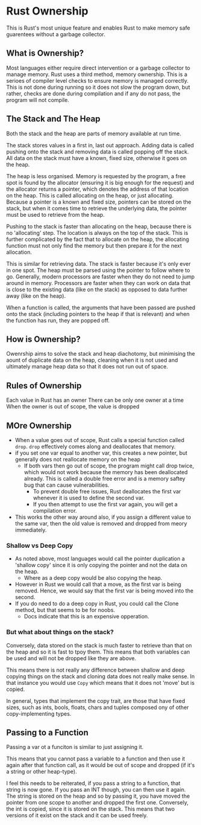 # Rust Ownership

This is Rust's most unique feature and enables Rust to make memory safe guarentees without a garbage collector. 

## What is Ownership?

Most languages either require direct intervention or a garbage collector to manage memory. Rust uses a third method, memory ownership. This is a serioes of compiler level checks to ensure memory is managed correctly. This is not done during running so it does not slow the program down, but rather, checks are done during compilation and if any do not pass, the program will not compile.

## The Stack and The Heap

Both the stack and the heap are parts of memory available at run time.

The stack stores values in a first in, last out approach. Adding data is called pushing onto the stack and removing data is called popping off the stack. All data on the stack must have a known, fixed size, otherwise it  goes on the heap.

The heap is less organised. Memory is requested by the program, a free spot is found by the allocator (ensuring it is big enough for the request) and the allocator returns a pointer, which denotes the address of that location on the heap. This is called allocating on the heap, or just allocating. Because a pointer is a known and fixed size, pointers can be stored on the stack, but when it comes time to retrieve the underlying data, the pointer must be used to retrieve from the heap. 

Pushing to the stack is faster than allocating on the heap, because there is no 'allocating' step. The location is always on the top of the stack. This is further complicated by the fact that to allocate on the heap, the allocating function must not only find the memory but then prepare it for the next allocation.

This is similar for retrieving data. The stack is faster because it's only ever in one spot. The heap must be parsed using the pointer to follow where to go. Generally, modern processors are faster when they do not need to jump around in memory. Processors are faster when they can work on data that is close to the existing data (like on the stack) as opposed to data further away (like on the heap).

When a function is called, the arguments that have been passed are pushed onto the stack (including pointers to the heap if that is relevant) and when the function has run, they are popped off. 

## How is Ownership?

Owenrship aims to solve the stack and heap diachotomy, but minimising the aount of duplicate data on the heap, cleaning when it is not used and ultimately manage heap data so that it does not run out of space.

## Rules of Ownership

Each value in Rust has an owner
There can be only one owner at a time
When the owner is out of scope, the value is dropped

## MOre Ownership

- When a value goes out of scope, Rust calls a special function called `drop`. `drop` effectively comes along and deallocates that memory. 
- if you set one var equal to another var, this creates a new pointer, but generally does not reallocate memory on the heap
    - If both vars then go out of scope, the program might call drop twice, which would not work because the memory has been deallocated already. This is called a double free error and is a memory saftey bug that can cause vulnerabilities.
        - To prevent double free issues, Rust deallocates the first var whenever it is used to define the second var. 
        - If you then attempt to use the first var again, you will get a compilation error.
- This works the other way around also, if you assign a different value to the same var, then the old value is removed and dropped from meory immediately.

### Shallow vs Deep Copy

- As noted above, most languages would call the pointer duplication a 'shallow copy' since it is only copying the pointer and not the data on the heap. 
    - Where as a deep copy would be also copying the heap.
- However in Rust we would call that a move, as the first var is being removed. Hence, we would say that the first var is being moved into the second.
- If you do need to do a deep copy in Rust, you could call the Clone method, but that seems to be for noobs.
    - Docs indicate that this is an expensive opperation.

### But what about things on the stack?

Conversely, data stored on the stack is much faster to retrieve than that on the heap and so it is fast to tpoy them. This means that both variables can be used and will not be dropped like they are above. 

This means there is not really any difference between shallow and deep copying things on the stack and cloning data does not really make sense. In that instance you would use `Copy` which means that it does not 'move' but is copied.

In general, types that implement the copy trait, are those that have fixed sizes, such as ints, bools, floats, chars and tuples composed ony of other copy-implementing types.

## Passing to a Function

Passing a var ot a funciton is similar to just assigning it. 

This means that you cannot pass a variable to a function and then use it again after that function call, as it would be out of scope and dropped (if it's a string or other heap-type). 

I feel this needs to be reiterated, if you pass a string to a function, that string is now gone. If you pass an INT though, you can then use it again. The string is stored on the heap and so by passing it, you have moved the pointer from one scope to another and dropped the first one. Conversely, the int is copied, since it is stored on the stack. This means that two versions of it exist on the stack and it can be used freely.
